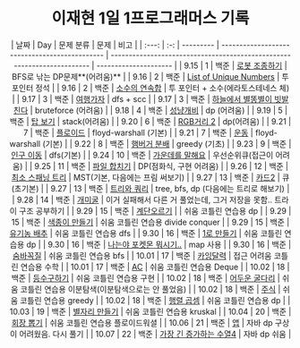 <div align="center">
  
# 이재현 1일 1프로그래머스 기록

| 날짜  | Day | 문제 분류 | 문제                                          | 비고                                                                    |
| :---: | :-: | --------- | --------------------------------------------- | ----------------------------------------------------------------------- | --------------------- |
| 9.15  |  1  | 백준      | [로봇 조종하기](9월/3주차/0915/)              | BFS로 낚는 DP문제**(어려움)**                                           |
| 9.16  |  2  | 백준      | [List of Unique Numbers](9월/3주차/0916/)     | 투 포인터 정석                                                          |
| 9.16  |  2  | 백준      | [소수의 연속합](9월/3주차/0916/)              | 투 포인터 + 소수(에라토스테네스 체)                                     |
| 9.17  |  3  | 백준      | [여행가자](9월/3주차/0917/)                   | dfs + scc                                                               |
| 9.17  |  3  | 백준      | [하늘에서 별똥별이 빗발친다](9월/3주차/0917/) | bruteforce (어려움)                                                     |
| 9.18  |  4  | 백준      | [성냥개비](9월/4주차/0918/)                   | dp (어려움)                                                             |
| 9.19  |  5  | 백준      | [탑 보기](9월/4주차/0919/)                    | stack(어려움)                                                           |
| 9.20  |  6  | 백준      | [RGB거리 2](9월/4주차/0920/)                  | dp(어려움)                                                              |
| 9.21  |  7  | 백준      | [플로이드](9월/4주차/0921/)                   | floyd-warshall (기본)                                                   |
| 9.21  |  7  | 백준      | [운동](9월/4주차/0921/)                       | floyd-warshall (기본)                                                   |
| 9.22  |  8  | 백준      | [햄버거 분배](9월/4주차/0922/)                | greedy (기초)                                                           |
| 9.23  |  9  | 백준      | [인구 이동](9월/4주차/0923/)                  | dfs(기본)                                                               |
| 9.24  | 10  | 백준      | [가운데를 말해요](9월/4주차/0924/)            | 우선순위큐(접근이 어려움)                                               |
| 9.25  | 11  | 백준      | [파일 합치기](9월/5주차/0925/)                | DP(점화식, 구현 어려움)                                                 |
| 9.26  | 12  | 백준      | [최소 스패닝 트리](9월/5주차/0926/)           | MST(기본, 다음에는 프림 써보기)                                         |
| 9.27  | 13  | 백준      | [카드2](9월/5주차/0927/)                      | 큐(초기본)                                                              |
| 9.27  | 13  | 백준      | [트리와 쿼리](9월/5주차/0927/)                | tree, bfs, dp (다음에는 트리로 해보기)                                  |
| 9.28  | 14  | 백준      | [개미굴](9월/5주차/0928/)                     | 이거 실패해서 다른 거 풀었는데, 그거 저장을 못함.. 트라이 구조 공부하기 |
| 9.29  | 15  | 백준      | [계단오르기](9월/5주차/0929/)                 |                                                                         | 쉬움 코틀린 연습용 dp |
| 9.29  | 15  | 백준      | [색종이 만들기](9월/5주차/0929/)              | 쉬움 코틀린 연습용 divide conquer                                       |
| 9.29  | 15  | 백준      | [유기농 배추](9월/5주차/0929/)                | 쉬움 코틀린 연습용 dfs                                                  |
| 9.30  | 16  | 백준      | [1로 만들기](9월/5주차/0930/)                 | 쉬움 코틀린 연습용 dp                                                   |
| 9.30  | 16  | 백준      | [나는야 포켓몬 뭐시기..](9월/5주차/0930/)     | map 사용                                                                |
| 9.30  | 16  | 백준      | [숨바꼭질](9월/5주차/0930/)                   | 쉬움 코틀린 연습용 bfs                                                  |
| 10.01 | 17  | 백준      | [카잉달력](10월/1주차/1001/)                  | 접근 어려움 코틀린 연습용 수학                                          |
| 10.01 | 17  | 백준      | [AC](10월/1주차/1001/)                        | 쉬움 코틀린 연습용 Deque                                                |
| 10.02 | 18  | 백준      | [등수구하기](10월/1주차/1002/)                | 쉬움 코틀린 연습용 구현                                                 |
| 10.02 | 18  | 백준      | [어두운 굴다리](10월/1주차/1002/)             | 쉬움 코틀린 연습용 이분탐색(이분탐색으로는 안 풀었음)                   |
| 10.02 | 18  | 백준      | [주식](10월/1주차/1002/)                      | 쉬움 코틀린 연습용 greedy                                               |
| 10.02 | 18  | 백준      | [행렬 곱셈](10월/1주차/1002/)                 | 쉬움 코틀린 연습용 dp                                                   |
| 10.03 | 19  | 백준      | [별자리 만들기](10월/1주차/1003/)             | 쉬움 코틀린 연습용 kruskal                                              |
| 10.04 | 20  | 백준      | [회장 뽑기](10월/1주차/1004/)                 | 쉬움 코틀린 연습용 플로이드워셜                                         |
| 10.06 | 21  | 백준      | [앱](10월/1주차/1006/)                        | 자바 dp 구상이 어려웠음. 다시 풀기                                      |
| 10.07 | 22  | 백준      | [가장 긴 증가하는 수열4](10월/1주차/1007/)    | 자바 dp 쉬움                                                            |

</div>

